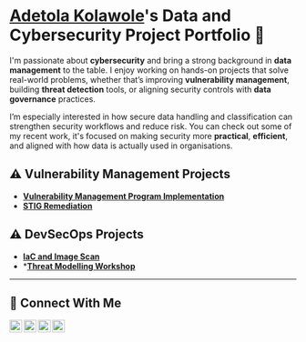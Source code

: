 # <a href="https://www.linkedin.com/in/adetola o. kolawole/">Adetola Kolawole</a>'s Data and Cybersecurity Project Portfolio 🔐

I'm passionate about **cybersecurity** and bring a strong background in **data management** to the table. I enjoy working on hands-on projects that solve real-world problems, whether that’s improving **vulnerability management**, building **threat detection** tools, or aligning security controls with **data governance** practices.

I’m especially interested in how secure data handling and classification can strengthen security workflows and reduce risk. You can check out some of my recent work, it's focused on making security more **practical**, **efficient**, and aligned with how data is actually used in organisations.




## ⚠️ Vulnerability Management Projects

- **[Vulnerability Management Program Implementation](https://github.com/AdetolaKols/Vulnerability-Management-Program)**
- **[STIG Remediation](https://github.com/AdetolaKols/STIG-Remediation-Windows-10-WN10-00-000050)**


## ⚠️ DevSecOps Projects

- **[IaC and Image Scan](https://github.com/AdetolaKols/DevSecOps-Project)**
- ***[Threat Modelling Workshop](https://github.com/AdetolaKols/Threat-Modelling-Project)**
<hr/>

## 🤳 Connect With Me

[<img align="left" alt="___________ | YouTube" width="22px" src="https://cdn.jsdelivr.net/npm/simple-icons@v3/icons/youtube.svg" />][youtube]
[<img align="left" alt="___________ | Twitter" width="22px" src="https://cdn.jsdelivr.net/npm/simple-icons@v3/icons/twitter.svg" />][twitter]
[<img align="left" alt="___________ | LinkedIn" width="22px" src="https://cdn.jsdelivr.net/npm/simple-icons@v3/icons/linkedin.svg" />][linkedin]
[<img align="left" alt="___________ | Instagram" width="22px" src="https://cdn.jsdelivr.net/npm/simple-icons@v3/icons/instagram.svg" />][instagram]

[twitter]: https://twitter.com/___________
[youtube]: https://www.youtube.com/c/___________
[instagram]: https://www.instagram.com/___________
[linkedin]: https://linkedin.com/in/adetola-o-kolawole-4613a8a6

<!--
<img width="35" alt="image" src="https://github.com/user-attachments/assets/2f41c7cd-5ea8-4475-b451-a37161b6c3fb"> 
<img width="35" alt="image" src="https://github.com/user-attachments/assets/77649969-9910-4994-8b96-74a116cfb2a8">
-->
